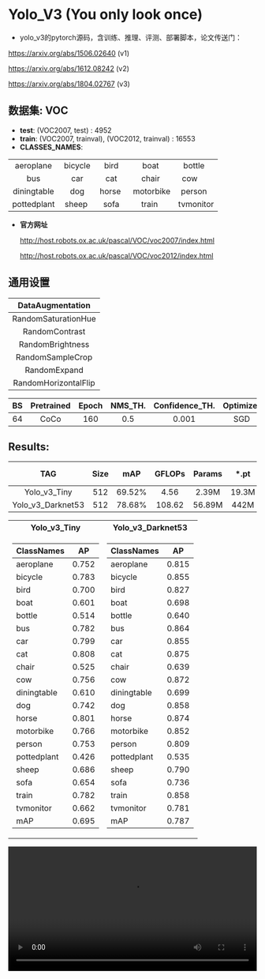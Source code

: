 # Yolo_V3 (You only look once)

- yolo_v3的pytorch源码，含训练、推理、评测、部署脚本，论文传送门：

https://arxiv.org/abs/1506.02640 (v1)

https://arxiv.org/abs/1612.08242 (v2)

https://arxiv.org/abs/1804.02767 (v3)

## 数据集: VOC 
- **test**: (VOC2007, test) : 4952
- **train**: (VOC2007, trainval), (VOC2012, trainval) : 16553
- **CLASSES_NAMES**:

|             |          |         |           |           |
| :---------: | :------: | :-----: | :-------: | :-------: |
|  aeroplane  | bicycle  |  bird   |   boat    | bottle    |
|     bus     |   car    |  cat    |  chair    | cow       |
| diningtable |   dog    | horse   | motorbike | person    |
| pottedplant |  sheep   |  sofa   |  train    | tvmonitor |

- **官方网址** 

    http://host.robots.ox.ac.uk/pascal/VOC/voc2007/index.html
    
    http://host.robots.ox.ac.uk/pascal/VOC/voc2012/index.html


## 通用设置
|DataAugmentation    |
|:---:               |
|RandomSaturationHue |
|RandomContrast      |
|RandomBrightness    |
|RandomSampleCrop    |
|RandomExpand        |
|RandomHorizontalFlip|

|BS   |Pretrained|Epoch|NMS_TH.|Confidence_TH.|Optimizer|LearningRate|LrSheduler|
|:---:|:---:     |:---:|:---: |:---:          |:---:    |:---:       |:---:     |
|  64 |CoCo      |160  |0.5   |0.001          |SGD      |0.01        |linear    |

## Results:
|TAG              |Size |mAP   |GFLOPs|Params |*.pt |FPS-3060|
|:---:            |:---:|:---: |:---: |:---:  |:---:|:---:   |
|Yolo_v3_Tiny     |512  |69.52%|  4.56|  2.39M|19.3M| 75.1001|
|Yolo_v3_Darknet53|512  |78.68%|108.62| 56.89M| 442M|  5.0489|

<table>
<tr><th>Yolo_v3_Tiny</th> <th>Yolo_v3_Darknet53</th></tr>
<tr>
<td>
    
|ClassNames |AP   |
|--         |--   |
|aeroplane  |0.752|
|bicycle    |0.783|
|bird       |0.700|
|boat       |0.601|
|bottle     |0.514|
|bus        |0.782|
|car        |0.799|
|cat        |0.808|
|chair      |0.525|
|cow        |0.756|
|diningtable|0.610|
|dog        |0.742|
|horse      |0.801|
|motorbike  |0.766|
|person     |0.753|
|pottedplant|0.426|
|sheep      |0.686|
|sofa       |0.654|
|train      |0.782|
|tvmonitor  |0.662|
|mAP        |0.695|

</td>
<td>
    
|ClassNames |AP   |
|--         |--   |
|aeroplane  |0.815|
|bicycle    |0.855|
|bird       |0.827|
|boat       |0.698|
|bottle     |0.640|
|bus        |0.864|
|car        |0.855|
|cat        |0.875|
|chair      |0.639|
|cow        |0.872|
|diningtable|0.699|
|dog        |0.858|
|horse      |0.874|
|motorbike  |0.852|
|person     |0.809|
|pottedplant|0.535|
|sheep      |0.790|
|sofa       |0.736|
|train      |0.858|
|tvmonitor  |0.781|
|mAP        |0.787|

</td>
</tr> 
</table>

<video src="https://github.com/user-attachments/assets/d5811825-8c58-4f0f-9067-a79d0c9966dc" 
       controls 
       width="100%" 
       height="auto" 
       style="max-width: 720px; height: auto; display: block; object-fit: contain;">
</video>
